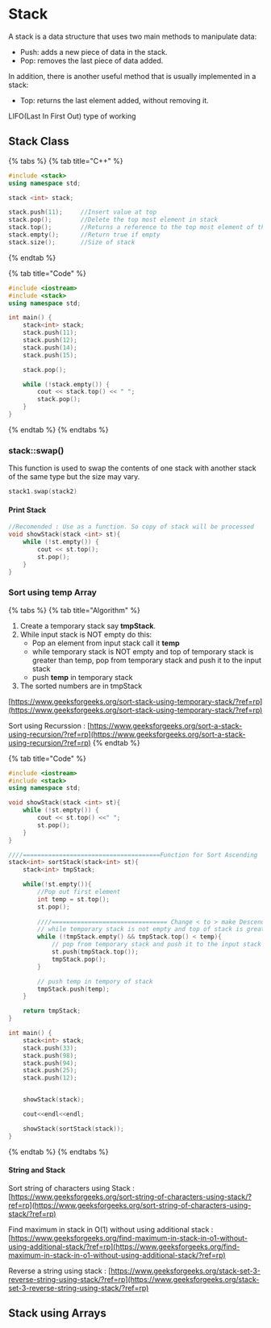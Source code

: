 # Stack

A stack is a data structure that uses two main methods to manipulate data:

* Push: adds a new piece of data in the stack.
* Pop: removes the last piece of data added.

In addition, there is another useful method that is usually implemented in a stack:

* Top: returns the last element added, without removing it.

LIFO\(Last In First Out\) type of working

## Stack Class

{% tabs %}
{% tab title="C++" %}
```cpp
#include <stack>
using namespace std;

stack <int> stack;

stack.push(11);     //Insert value at top
stack.pop();        //Delete the top most element in stack
stack.top();        //Returns a reference to the top most element of the stack
stack.empty();      //Return true if empty
stack.size();       //Size of stack
```
{% endtab %}

{% tab title="Code" %}
```cpp
#include <iostream>
#include <stack>
using namespace std;

int main() {
    stack<int> stack;
    stack.push(11);
    stack.push(12);
    stack.push(14);
    stack.push(15);

    stack.pop();

    while (!stack.empty()) {
        cout << stack.top() << " ";
        stack.pop();
    }
}
```
{% endtab %}
{% endtabs %}

### stack::swap\(\)

This function is used to swap the contents of one stack with another stack of the same type but the size may vary.

```cpp
stack1.swap(stack2)
```

#### Print Stack

```cpp
//Recomended : Use as a function. So copy of stack will be processed
void showStack(stack <int> st){
    while (!st.empty()) {
        cout << st.top();
        st.pop();
    }
}
```





### Sort using temp Array

{% tabs %}
{% tab title="Algorithm" %}
1. Create a temporary stack say **tmpStack**.
2. While input stack is NOT empty do this:
   * Pop an element from input stack call it **temp**
   * while temporary stack is NOT empty and top of temporary stack is greater than temp, pop from temporary stack and push it to the input stack
   * push **temp** in temporary stack
3. The sorted numbers are in tmpStack

[https://www.geeksforgeeks.org/sort-stack-using-temporary-stack/?ref=rp](https://www.geeksforgeeks.org/sort-stack-using-temporary-stack/?ref=rp)

Sort using Recurssion : [https://www.geeksforgeeks.org/sort-a-stack-using-recursion/?ref=rp](https://www.geeksforgeeks.org/sort-a-stack-using-recursion/?ref=rp)
{% endtab %}

{% tab title="Code" %}
```cpp
#include <iostream>
#include <stack>
using namespace std;

void showStack(stack <int> st){
    while (!st.empty()) {
        cout << st.top() <<" ";
        st.pop();
    }
}

////======================================Function for Sort Ascending
stack<int> sortStack(stack<int> st){
    stack<int> tmpStack;

    while(!st.empty()){
        //Pop out first element
        int temp = st.top();
        st.pop();
    
        ////================================ Change < to > make Descending
        // while temporary stack is not empty and top of stack is greater than temp
        while (!tmpStack.empty() && tmpStack.top() < temp){
            // pop from temporary stack and push it to the input stack
            st.push(tmpStack.top());
            tmpStack.pop();
        }

        // push temp in tempory of stack
        tmpStack.push(temp);
    }

    return tmpStack;
}

int main() {
    stack<int> stack;
    stack.push(33);
    stack.push(98);
    stack.push(94);
    stack.push(25);
    stack.push(12);


    showStack(stack);

    cout<<endl<<endl;

    showStack(sortStack(stack));
}
```
{% endtab %}
{% endtabs %}

#### String and Stack

Sort string of characters using Stack : [https://www.geeksforgeeks.org/sort-string-of-characters-using-stack/?ref=rp](https://www.geeksforgeeks.org/sort-string-of-characters-using-stack/?ref=rp)

Find maximum in stack in O\(1\) without using additional stack : [https://www.geeksforgeeks.org/find-maximum-in-stack-in-o1-without-using-additional-stack/?ref=rp](https://www.geeksforgeeks.org/find-maximum-in-stack-in-o1-without-using-additional-stack/?ref=rp)

Reverse a string using stack : [https://www.geeksforgeeks.org/stack-set-3-reverse-string-using-stack/?ref=rp](https://www.geeksforgeeks.org/stack-set-3-reverse-string-using-stack/?ref=rp)

## Stack using Arrays



